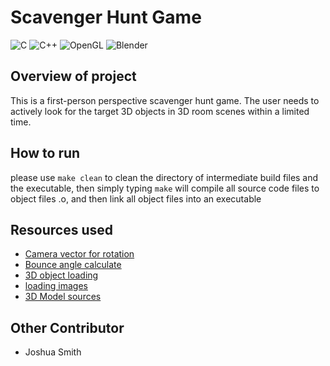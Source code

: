 # Scavenger Hunt Game

![C](https://img.shields.io/badge/c-%2300599C.svg?style=for-the-badge&logo=c&logoColor=white) 	![C++](https://img.shields.io/badge/c++-%2300599C.svg?style=for-the-badge&logo=c%2B%2B&logoColor=white) ![OpenGL](https://img.shields.io/badge/OpenGL-%23FFFFFF.svg?style=for-the-badge&logo=opengl) ![Blender](https://img.shields.io/badge/blender-%23F5792A.svg?style=for-the-badge&logo=blender&logoColor=white)    

## Overview of project

This is a first-person perspective scavenger hunt game. The user needs to actively look for the target 3D objects in 3D room scenes within a limited time.

## How to run

please use `make clean` to clean the directory of intermediate build files and the executable, then simply typing `make` will compile all source code files to object files .o, and then link all object files into an executable

## Resources used

* [Camera vector for rotation](https://learnopengl.com/Getting-started/Camera) 
* [Bounce angle calculate](https://stackoverflow.com/questions/573084/how-to-calculate-bounce-angle)
* [3D object loading](https://github.com/syoyo/tinyobjloader)
* [loading images](http://www.lonesock.net/soil.html) 
* [3D Model sources](https://sketchfab.com/3d-models)

## Other Contributor

* Joshua Smith
